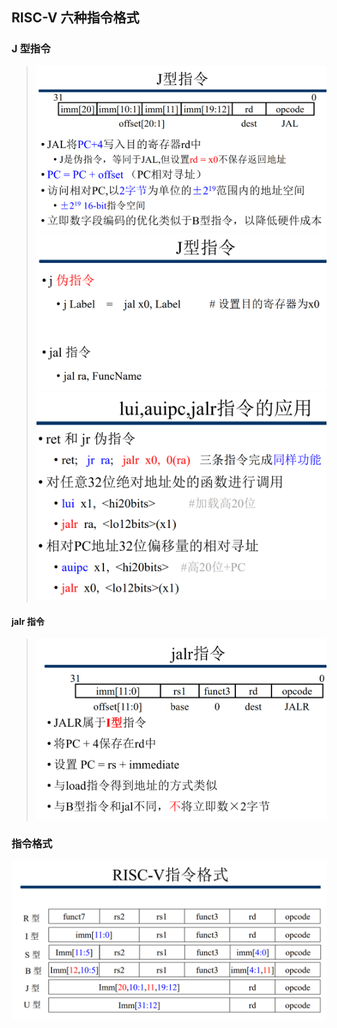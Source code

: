 

## RISC-V 六种指令格式

### J 型指令
> ![](image/2022-03-24-11-13-40.png)
> ![](image/2022-03-24-11-26-55.png)
> ![](image/2022-03-24-11-27-09.png)

#### jalr 指令
> ![](image/2022-03-24-11-27-44.png)


### 指令格式
![](image/2022-03-24-11-54-26.png)